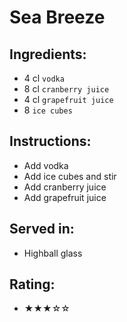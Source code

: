 # Sea Breeze

## Ingredients:
- 4 cl `vodka`
- 8 cl `cranberry juice` <!-- - 6 cl `cranberry juice` -->
- 4 cl `grapefruit juice`
- 8 `ice cubes`

## Instructions:
- Add vodka
- Add ice cubes and stir
- Add cranberry juice
- Add grapefruit juice

## Served in:
- Highball glass

## Rating:
- ★★★☆☆